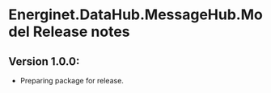 # Energinet.DataHub.MessageHub.Model Release notes

## Version 1.0.0:
- Preparing package for release.
